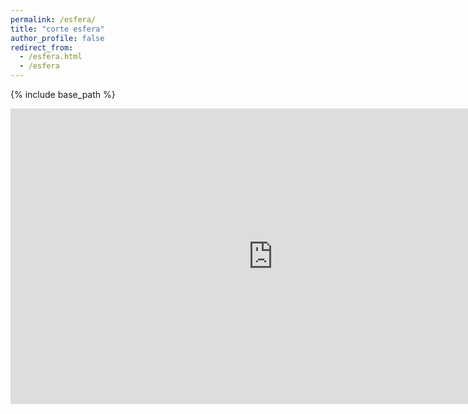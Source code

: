 ```yaml
---
permalink: /esfera/
title: "corte esfera"
author_profile: false
redirect_from: 
  - /esfera.html
  - /esfera
---
```


{% include base_path %}
<iframe width="840" height="473" src="https://kitware.github.io/vtk-js/examples/SceneExplorer/index.html?fileURL=https://fsahli.github.io/images/vtkjs/corteesfera.vtkjs" title="vtkjs viewer" frameborder="0"></iframe>
